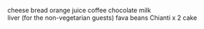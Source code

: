 cheese 
bread 
orange juice 
coffee 
chocolate
milk  
liver (for the non-vegetarian guests)
fava beans 
Chianti x 2
cake   
